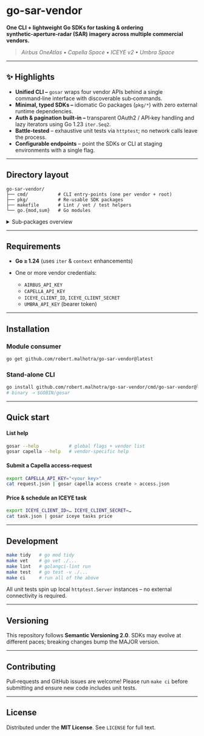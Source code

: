 # go-sar-vendor

**One CLI + lightweight Go SDKs for tasking & ordering synthetic‑aperture‑radar (SAR) imagery across multiple commercial vendors.**

> *Airbus OneAtlas • Capella Space • ICEYE v2 • Umbra Space*

---

## ✨ Highlights

* **Unified CLI –** `gosar` wraps four vendor APIs behind a single command‑line interface with discoverable sub‑commands.
* **Minimal, typed SDKs –** idiomatic Go packages (`pkg/*`) with zero external runtime dependencies.
* **Auth & pagination built‑in –** transparent OAuth2 / API‑key handling and lazy iterators using Go 1.23 `iter.Seq2`.
* **Battle‑tested** – exhaustive unit tests via `httptest`; no network calls leave the process.
* **Configurable endpoints** – point the SDKs or CLI at staging environments with a single flag.

---

## Directory layout

```
go-sar-vendor/
├── cmd/           # CLI entry‑points (one per vendor + root)
├── pkg/           # Re‑usable SDK packages
├── makefile       # Lint / vet / test helpers
└── go.{mod,sum}   # Go modules
```

<details>
<summary>Sub‑packages overview</summary>

| Path          | Description                             |
| ------------- | --------------------------------------- |
| `pkg/airbus`  | Airbus OneAtlas Radar SAR SDK & helpers |
| `pkg/capella` | Capella Space Tasking & Access SDK      |
| `pkg/iceye`   | ICEYE Tasking v2 SDK                    |
| `pkg/umbra`   | Umbra Space Tasking SDK                 |

</details>

---

## Requirements

* **Go ≥ 1.24** (uses `iter` & `context` enhancements)
* One or more vendor credentials:

  * `AIRBUS_API_KEY`
  * `CAPELLA_API_KEY`
  * `ICEYE_CLIENT_ID`, `ICEYE_CLIENT_SECRET`
  * `UMBRA_API_KEY` (bearer token)

---

## Installation

### Module consumer

```bash
go get github.com/robert.malhotra/go-sar-vendor@latest
```

### Stand‑alone CLI

```bash
go install github.com/robert.malhotra/go-sar-vendor/cmd/go-sar-vendor@latest
# binary ➝ $GOBIN/gosar
```

---

## Quick start

#### List help

```bash
gosar --help           # global flags + vendor list
gosar capella --help   # vendor‑specific help
```

#### Submit a Capella access‑request

```bash
export CAPELLA_API_KEY="<your key>"
cat request.json | gosar capella access create > access.json
```

#### Price & schedule an ICEYE task

```bash
export ICEYE_CLIENT_ID=… ICEYE_CLIENT_SECRET=…
cat task.json | gosar iceye tasks price
```

---

## Development

```bash
make tidy   # go mod tidy
make vet    # go vet ./...
make lint   # golangci‑lint run
make test   # go test -v ./...
make ci     # run all of the above
```

All unit tests spin up local `httptest.Server` instances – no external connectivity is required.

---

## Versioning

This repository follows **Semantic Versioning 2.0**.  SDKs may evolve at different paces; breaking changes bump the MAJOR version.

---

## Contributing

Pull‑requests and GitHub issues are welcome!  Please run `make ci` before submitting and ensure new code includes unit tests.

---

## License

Distributed under the **MIT License**.  See `LICENSE` for full text.
